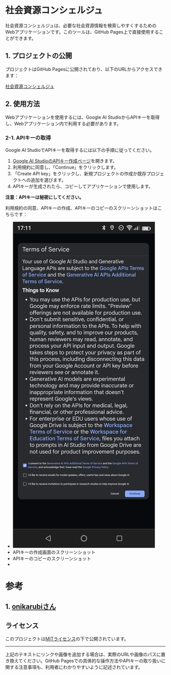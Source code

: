 # 社会資源コンシェルジュ

社会資源コンシェルジュは、必要な社会資源情報を検索しやすくするためのWebアプリケーションです。このツールは、GitHub Pages上で直接使用することができます。

## 1. プロジェクトの公開

プロジェクトはGitHub Pagesに公開されており、以下のURLからアクセスできます：

[社会資源コンシェルジュ](https://shinyryo.github.io/BasicChatBot/)

## 2. 使用方法

Webアプリケーションを使用するには、Google AI StudioからAPIキーを取得し、Webアプリケーション内で利用する必要があります。

### 2-1. APIキーの取得

Google AI StudioでAPIキーを取得するには以下の手順に従ってください。

1. [Google AI StudioのAPIキー作成ページ](https://aistudio.google.com/app/apikey)を開きます。
2. 利用規約に同意し、「Continue」をクリックします。
3. 「Create API key」をクリックし、新規プロジェクトの作成か既存プロジェクトへの追加を選びます。
4. APIキーが生成されたら、コピーしてアプリケーションで使用します。

**注意：APIキーは秘密にしてください。**

利用規約の同意、APIキーの作成、APIキーのコピーのスクリーンショットはこちらです：

- ![利用規約の同意画面のスクリーンショット](images/Screenshot_20240322-171145.png)
- APIキーの作成画面のスクリーンショット
- APIキーのコピーのスクリーンショット
- 
# 参考
## 1. [onikarubiさん](https://github.com/onikarubi/genai/blob/master/main.js)

## ライセンス

このプロジェクトは[MITライセンス](LICENSE)の下で公開されています。

---

上記のテキストにリンクや画像を追加する場合は、実際のURLや画像のパスに置き換えてください。GitHub Pagesでの具体的な操作方法やAPIキーの取り扱いに関する注意事項も、利用者にわかりやすいように記述されています。
